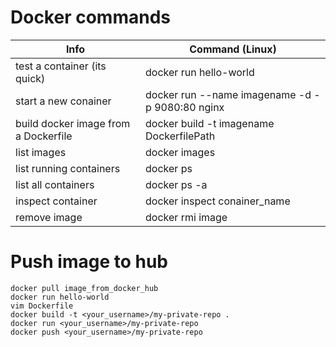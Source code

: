 # Docker commands

| Info                                 | Command (Linux)                                                | 
| ------------------------------------ | -------------------------------------------------------------- |
| test a container (its quick)         | docker run hello-world                                         |
| start a new conainer                 | docker run --name imagename -d -p 9080:80 nginx                |
| build docker image from a Dockerfile | docker build -t imagename DockerfilePath                       |
| list images                          | docker images                                                  |
| list running containers              | docker ps                                                      |
| list all containers                  | docker ps -a                                                   |
| inspect container                    | docker inspect conainer_name                                   |
| remove image                         | docker rmi image                                               |




# Push image to hub

```
docker pull image_from_docker_hub
docker run hello-world
vim Dockerfile
docker build -t <your_username>/my-private-repo .
docker run <your_username>/my-private-repo
docker push <your_username>/my-private-repo
```
